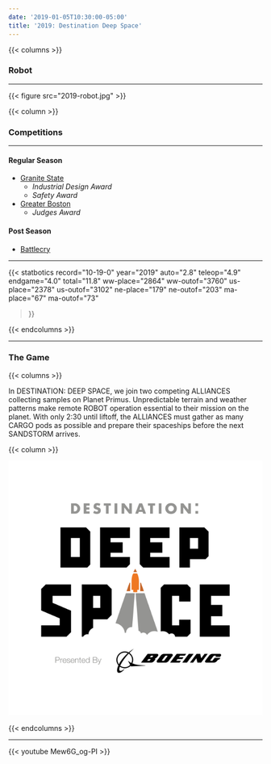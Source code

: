 ```yaml
---
date: '2019-01-05T10:30:00-05:00'
title: '2019: Destination Deep Space'
---
```


{{< columns >}}

### Robot

---

{{< figure src="2019-robot.jpg" >}}

{{< column >}}

### Competitions

---

#### Regular Season

* [Granite State](https://www.thebluealliance.com/event/2019nhgrs)
  * _Industrial Design Award_
  * _Safety Award_
* [Greater Boston](https://www.thebluealliance.com/event/2019mabos)
  * _Judges Award_

#### Post Season

* [Battlecry](https://www.thebluealliance.com/event/2019bc)

---

{{< statbotics
    record="10-19-0" year="2019"
    auto="2.8" teleop="4.9" endgame="4.0" total="11.8"
    ww-place="2864" ww-outof="3760"
    us-place="2378" us-outof="3102"
    ne-place="179"  ne-outof="203"
    ma-place="67"  ma-outof="73"
>}}

{{< endcolumns >}}

---

### The Game

{{< columns >}}

In DESTINATION: DEEP SPACE, we join two competing ALLIANCES collecting samples on Planet Primus. Unpredictable terrain and weather patterns make remote ROBOT operation essential to their mission on the planet. With only 2:30 until liftoff, the ALLIANCES must gather as many CARGO pods as possible and prepare their spaceships before the next SANDSTORM arrives.

{{< column >}}

[![Destination Deep Space Logo](destination-deep-space-frc-logo.svg)](https://en.wikipedia.org/wiki/Destination:_Deep_Space)

{{< endcolumns >}}

---

{{< youtube Mew6G_og-PI >}}

